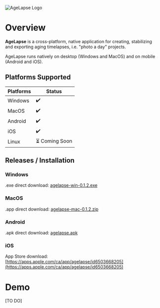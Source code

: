![AgeLapse Logo](https://i.imgur.com/CmsixvW.png)

# Overview

**AgeLapse** is a cross-platform, native application for creating, stabilizing and exporting aging timelapses, i.e. "photo a day" projects.  

AgeLapse runs natively on desktop (Windows and MacOS) and on mobile (Android and iOS).

## Platforms Supported

| Platforms                      | Status         |
|------------------------------|----------------|
| Windows           | ✔️             |
| MacOS        | ✔️             |
| Android     | ✔️             |
| iOS   | ✔️             |
| Linux            | ⏳ Coming Soon |

## Releases / Installation 

### Windows

.exe direct download: [agelapse-win-0.1.2.exe](https://archive.org/download/agelapse-windows-0.1.2/AgeLapse-0.1.2.exe) 

### MacOS

.app direct download: [agelapse-mac-0.1.2.zip](https://archive.org/download/agelapse-macos-0.1.2/agelapse-mac-0.1.2.zip)

### Android

.apk direct download: [agelapse.apk](https://archive.org/download/agelapse-apk/agelapse-apk.zip)

### iOS

App Store download: [https://apps.apple.com/ca/app/agelapse/id6503668205](https://apps.apple.com/ca/app/agelapse/id6503668205)

# Demo

[TO DO]
